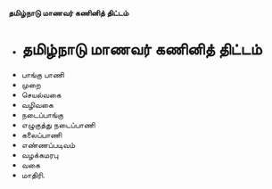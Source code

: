 **தமிழ்நாடு மாணவர் கணினித் திட்டம்**
- # தமிழ்நாடு மாணவர் கணினித் திட்டம்
- பாங்கு பாணி
- முறை
- செயல்வகை
- வழிவகை
- நடைப்பாங்கு
- எழுகுத்து நடைப்பாணி
- கலைப்பாணி
- எண்ணப்படிவம்
- வழக்கமரபு
- வகை
- மாதிரி.

